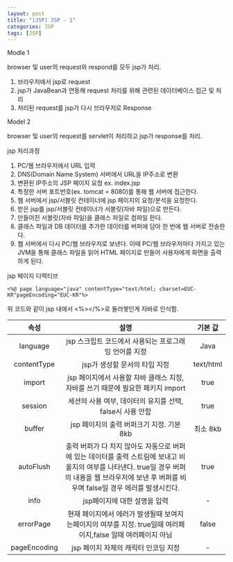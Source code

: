 ```yaml
---
layout: post
title: "[JSP] JSP - 1"
categories: JSP
tags: [JSP]
---
```


Modle 1

browser 및 user의 request와 respond를 모두 jsp가 처리.

1. 브라우저에서 jsp로 request
2. jsp가 JavaBean과 연동해 request 처리를 위해 관련된 데이터베이스 접근 및 처리
3. 처리된 request를 jsp가 다시 브라우저로 Response 


Model 2

browser 및 user의 request를 servlet이 처리하고 jsp가 response를 처리.



jsp 처리과정

1. PC/웹 브라우저에서 URL 입력
2. DNS(Domain Name System) 서버에서 URL을 IP주소로 변환
3. 변환된 IP주소의 JSP 페이지 요청 ex. index.jsp
4. 특정한 서버 포트번호(ex. tomcat = 8080)를 통해 웹 서버에 접근한다.
5. 웹 서버에서 jsp/서블릿 컨테이너에 jsp 페이지의 요청/분석을 요청한다.
6. 받은 jsp를 jsp/서블릿 컨테이너가 서블릿(자바 파일)으로 만든다.
7. 만들어진 서블릿(자바 파일)을 클래스 파일로 컴파일 한다.
8. 클래스 파일과 DB 데이터를 추가한 데이터를 버퍼에 담아 한 번에 웹 서버로 전송한다.
9. 웹 서버에서 다시 PC/웹 브라우저로 보낸다. 이때 PC/웹 브라우저마다 가지고 있는 JVM을 통해 클래스 파일을 읽어 HTML 페이지로 만들어 사용자에게 화면을 출력하게 된다. 



jsp 페이지 디렉티브

~~~
<%@ page language="java" contentType="text/html; charset=EUC-KR"pageEncoding="EUC-KR"%>

~~~
    
위 코드와 같이 jsp 내에서 <%></%>로 둘러쌓인게 자바로 인식함.

|속성|설명|기본 값|
|:---:|:---:|:---:|
|language|jsp 스크립트 코드에서 사용되는 프로그래밍 언어를 지정|Java|
|contentType|jsp가 생성할 문서의 타입 지정|text/html|
|import|jsp 페이지에서 사용할 자바 클래스 지정, 자바를 쓰기 때문에 필요한 패키지 import|true|
|session|세션의 사용 여부, 데이터의 유지를 선택, false시 사용 안함|true|
|buffer|jsp 페이지의 출력 버퍼크기 지정. 기본 8kb|최소 8kb|
|autoFlush|출력 버퍼가 다 차지 않아도 자동으로 버퍼에 있는 데이터를 출력 스트림에 보내고 비울지의 여부를 나타낸다. true일 경우 버퍼의 내용을 웹 브라우저에 보낸 후 버퍼를 비우며 false일 경우 에러를 발생시킨다.|true|
|info|jsp페이지에 대한 설명을 입력|-|
|errorPage|현재 페이지에서 에러가 발생될때 보여지는페이지의 여부를 지정. true일때 여러페이지,false 일때 여러페이지 아님|false|
|pageEncoding|jsp 페이지 자체의 캐릭터 인코딩 지정|-|
 